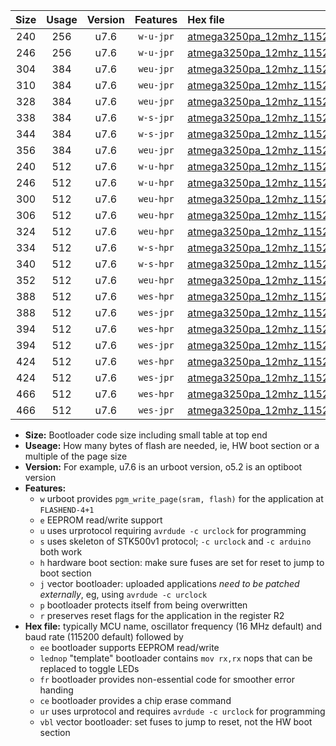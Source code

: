 |Size|Usage|Version|Features|Hex file|
|:-:|:-:|:-:|:-:|:--|
|240|256|u7.6|`w-u-jpr`|[atmega3250pa_12mhz_115200bps_ur_vbl.hex](https://raw.githubusercontent.com/stefanrueger/urboot/main//atmega3250pa_12mhz_115200bps_ur_vbl.hex)|
|246|256|u7.6|`w-u-jpr`|[atmega3250pa_12mhz_115200bps_lednop_ur_vbl.hex](https://raw.githubusercontent.com/stefanrueger/urboot/main//atmega3250pa_12mhz_115200bps_lednop_ur_vbl.hex)|
|304|384|u7.6|`weu-jpr`|[atmega3250pa_12mhz_115200bps_ee_ur_vbl.hex](https://raw.githubusercontent.com/stefanrueger/urboot/main//atmega3250pa_12mhz_115200bps_ee_ur_vbl.hex)|
|310|384|u7.6|`weu-jpr`|[atmega3250pa_12mhz_115200bps_ee_lednop_ur_vbl.hex](https://raw.githubusercontent.com/stefanrueger/urboot/main//atmega3250pa_12mhz_115200bps_ee_lednop_ur_vbl.hex)|
|328|384|u7.6|`weu-jpr`|[atmega3250pa_12mhz_115200bps_ee_lednop_fr_ur_vbl.hex](https://raw.githubusercontent.com/stefanrueger/urboot/main//atmega3250pa_12mhz_115200bps_ee_lednop_fr_ur_vbl.hex)|
|338|384|u7.6|`w-s-jpr`|[atmega3250pa_12mhz_115200bps_vbl.hex](https://raw.githubusercontent.com/stefanrueger/urboot/main//atmega3250pa_12mhz_115200bps_vbl.hex)|
|344|384|u7.6|`w-s-jpr`|[atmega3250pa_12mhz_115200bps_lednop_vbl.hex](https://raw.githubusercontent.com/stefanrueger/urboot/main//atmega3250pa_12mhz_115200bps_lednop_vbl.hex)|
|356|384|u7.6|`weu-jpr`|[atmega3250pa_12mhz_115200bps_ee_lednop_fr_ce_ur_vbl.hex](https://raw.githubusercontent.com/stefanrueger/urboot/main//atmega3250pa_12mhz_115200bps_ee_lednop_fr_ce_ur_vbl.hex)|
|240|512|u7.6|`w-u-hpr`|[atmega3250pa_12mhz_115200bps_ur.hex](https://raw.githubusercontent.com/stefanrueger/urboot/main//atmega3250pa_12mhz_115200bps_ur.hex)|
|246|512|u7.6|`w-u-hpr`|[atmega3250pa_12mhz_115200bps_lednop_ur.hex](https://raw.githubusercontent.com/stefanrueger/urboot/main//atmega3250pa_12mhz_115200bps_lednop_ur.hex)|
|300|512|u7.6|`weu-hpr`|[atmega3250pa_12mhz_115200bps_ee_ur.hex](https://raw.githubusercontent.com/stefanrueger/urboot/main//atmega3250pa_12mhz_115200bps_ee_ur.hex)|
|306|512|u7.6|`weu-hpr`|[atmega3250pa_12mhz_115200bps_ee_lednop_ur.hex](https://raw.githubusercontent.com/stefanrueger/urboot/main//atmega3250pa_12mhz_115200bps_ee_lednop_ur.hex)|
|324|512|u7.6|`weu-hpr`|[atmega3250pa_12mhz_115200bps_ee_lednop_fr_ur.hex](https://raw.githubusercontent.com/stefanrueger/urboot/main//atmega3250pa_12mhz_115200bps_ee_lednop_fr_ur.hex)|
|334|512|u7.6|`w-s-hpr`|[atmega3250pa_12mhz_115200bps.hex](https://raw.githubusercontent.com/stefanrueger/urboot/main//atmega3250pa_12mhz_115200bps.hex)|
|340|512|u7.6|`w-s-hpr`|[atmega3250pa_12mhz_115200bps_lednop.hex](https://raw.githubusercontent.com/stefanrueger/urboot/main//atmega3250pa_12mhz_115200bps_lednop.hex)|
|352|512|u7.6|`weu-hpr`|[atmega3250pa_12mhz_115200bps_ee_lednop_fr_ce_ur.hex](https://raw.githubusercontent.com/stefanrueger/urboot/main//atmega3250pa_12mhz_115200bps_ee_lednop_fr_ce_ur.hex)|
|388|512|u7.6|`wes-hpr`|[atmega3250pa_12mhz_115200bps_ee.hex](https://raw.githubusercontent.com/stefanrueger/urboot/main//atmega3250pa_12mhz_115200bps_ee.hex)|
|388|512|u7.6|`wes-jpr`|[atmega3250pa_12mhz_115200bps_ee_vbl.hex](https://raw.githubusercontent.com/stefanrueger/urboot/main//atmega3250pa_12mhz_115200bps_ee_vbl.hex)|
|394|512|u7.6|`wes-hpr`|[atmega3250pa_12mhz_115200bps_ee_lednop.hex](https://raw.githubusercontent.com/stefanrueger/urboot/main//atmega3250pa_12mhz_115200bps_ee_lednop.hex)|
|394|512|u7.6|`wes-jpr`|[atmega3250pa_12mhz_115200bps_ee_lednop_vbl.hex](https://raw.githubusercontent.com/stefanrueger/urboot/main//atmega3250pa_12mhz_115200bps_ee_lednop_vbl.hex)|
|424|512|u7.6|`wes-hpr`|[atmega3250pa_12mhz_115200bps_ee_lednop_fr.hex](https://raw.githubusercontent.com/stefanrueger/urboot/main//atmega3250pa_12mhz_115200bps_ee_lednop_fr.hex)|
|424|512|u7.6|`wes-jpr`|[atmega3250pa_12mhz_115200bps_ee_lednop_fr_vbl.hex](https://raw.githubusercontent.com/stefanrueger/urboot/main//atmega3250pa_12mhz_115200bps_ee_lednop_fr_vbl.hex)|
|466|512|u7.6|`wes-hpr`|[atmega3250pa_12mhz_115200bps_ee_lednop_fr_ce.hex](https://raw.githubusercontent.com/stefanrueger/urboot/main//atmega3250pa_12mhz_115200bps_ee_lednop_fr_ce.hex)|
|466|512|u7.6|`wes-jpr`|[atmega3250pa_12mhz_115200bps_ee_lednop_fr_ce_vbl.hex](https://raw.githubusercontent.com/stefanrueger/urboot/main//atmega3250pa_12mhz_115200bps_ee_lednop_fr_ce_vbl.hex)|

- **Size:** Bootloader code size including small table at top end
- **Useage:** How many bytes of flash are needed, ie, HW boot section or a multiple of the page size
- **Version:** For example, u7.6 is an urboot version, o5.2 is an optiboot version
- **Features:**
  + `w` urboot provides `pgm_write_page(sram, flash)` for the application at `FLASHEND-4+1`
  + `e` EEPROM read/write support
  + `u` uses urprotocol requiring `avrdude -c urclock` for programming
  + `s` uses skeleton of STK500v1 protocol; `-c urclock` and `-c arduino` both work
  + `h` hardware boot section: make sure fuses are set for reset to jump to boot section
  + `j` vector bootloader: uploaded applications *need to be patched externally*, eg, using `avrdude -c urclock`
  + `p` bootloader protects itself from being overwritten
  + `r` preserves reset flags for the application in the register R2
- **Hex file:** typically MCU name, oscillator frequency (16 MHz default) and baud rate (115200 default) followed by
  + `ee` bootloader supports EEPROM read/write
  + `lednop` "template" bootloader contains `mov rx,rx` nops that can be replaced to toggle LEDs
  + `fr` bootloader provides non-essential code for smoother error handing
  + `ce` bootloader provides a chip erase command
  + `ur` uses urprotocol and requires `avrdude -c urclock` for programming
  + `vbl` vector bootloader: set fuses to jump to reset, not the HW boot section
